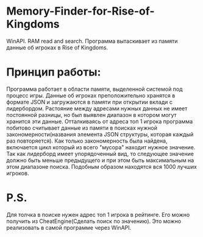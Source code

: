 # Memory-Finder-for-Rise-of-Kingdoms
WinAPI. RAM read and search.
Программа вытаскивает из памяти данные об игроках в Rise of Kingdoms.
# Принцип работы:
Программа работает в области памяти, выделенной системой под процесс игры.
Данные об игроках преположительно хранятся в формате JSON и загружаются в памяти при открытии вклади с лидербордом.
Растояние между адресами нужных данных не имеет постоянной разницы, но был выявлен диапазон в котором могут хранится эти данные.
Отталкиваясь от адреса топ 1 игрока программа побитово считывает данные из памяти в поисках нужной закономерности(названия элемента JSON структуры, которая каждый раз повторяется).
Как только закономерность была найдена, включается цикл который из всего "мусора" находит нужное значение.
Так как лидерборд имеет упорядоченный вид, то следующее значение должно быть меньше предыдущего и при этом быть максимальным на этом диапазоне поиска.
Подобным образом находятся вся 1000 лучших игроков.
# P.S.
Для толчка в поиске нужен адрес топ 1 игрока в рейтинге. Его можно получить из CheatEngine(Сделать поиск по значению).
Это можно реализовать в самой программе через WinAPI.
